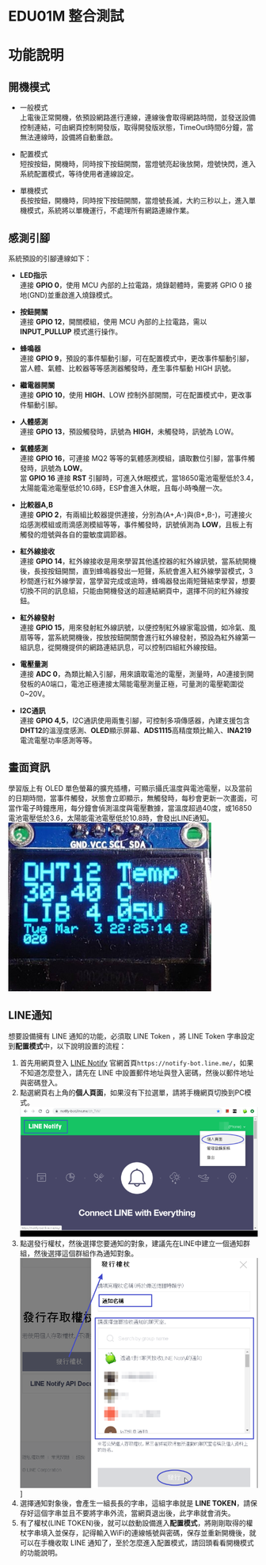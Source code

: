 # EDU01M 整合測試 #

# 功能說明 #

## 開機模式 ##

- 一般模式<br>
上電後正常開機，依預設網路進行連線，連線後會取得網路時間，並發送設備控制連結，可由網頁控制開發版，取得開發版狀態，TimeOut時間6分鐘，當無法連線時，設備將自動重啟。

- 配置模式<br>
短按按鈕，開機時，同時按下按鈕開關，當燈號亮起後放開，燈號快閃，進入系統配置模式，等待使用者連線設定。

- 單機模式<br>
長按按鈕，開機時，同時按下按鈕開關，當燈號長滅，大約三秒以上，進入單機模式，系統將以單機運行，不處理所有網路連線作業。

## 感測引腳 ##
系統預設的引腳連線如下：<br>

- **LED指示**<br>
連接 **GPIO 0**，使用 MCU 內部的上拉電路，燒錄韌體時，需要將 GPIO 0 接地(GND)並重啟進入燒錄模式。

- **按鈕開關**<br>
連接 **GPIO 12**，開關模組，使用 MCU 內部的上拉電路，需以 **INPUT_PULLUP** 模式進行操作。

- **蜂鳴器**<br>
連接 **GPIO 9**，預設的事件驅動引腳，可在配置模式中，更改事件驅動引腳，當人體、氣體、比較器等等感測器觸發時，產生事件驅動 HIGH 訊號。

- **繼電器開關**<br>
連接 **GPIO 10**，使用 **HIGH**、LOW 控制外部開關，可在配置模式中，更改事件驅動引腳。

- **人體感測**<br>
連接 **GPIO 13**，預設觸發時，訊號為 **HIGH**，未觸發時，訊號為 LOW。

- **氣體感測**<br>
連接 **GPIO 16**，可連接 MQ2 等等的氣體感測模組，讀取數位引腳，當事件觸發時，訊號為 **LOW**。<br>
當 **GPIO 16** 連接 **RST** 引腳時，可進入休眠模式，當18650電池電壓低於3.4，太陽能電池電壓低於10.6時，ESP會進入休眠，且每小時喚醒一次。

- **比較器A,B**<br>
連接 **GPIO 2**，有兩組比較器提供連接，分別為(A+,A-)與(B+,B-)，可連接火焰感測模組或雨滴感測模組等等，事件觸發時，訊號偵測為 **LOW**，且板上有觸發的燈號與各自的靈敏度調節器。

- **紅外線接收**<br>
連接 **GPIO 14**，紅外線接收是用來學習其他遙控器的紅外線訊號，當系統開機後，長按按鈕開關，直到蜂鳴器發出一短聲，系統會進入紅外線學習模式，3秒間進行紅外線學習，當學習完成或逾時，蜂鳴器發出兩短聲結束學習，想要切換不同的訊息組，只能由開機發送的超連結網頁中，選擇不同的紅外線按鈕。

- **紅外線發射**<br>
連接 **GPIO 15**，用來發射紅外線訊號，以便控制紅外線家電設備，如冷氣、風扇等等，當系統開機後，按放按鈕開關會進行紅外線發射，預設為紅外線第一組訊息，從開機提供的網路連結訊息，可以控制四組紅外線按鈕。

- **電壓量測**<br>
連接 **ADC 0**，為類比輸入引腳，用來讀取電池的電壓，測量時，A0連接到開發板的A0端口，電池正極連接太陽能電壓測量正極，可量測的電壓範圍從 0~20V。

- **I2C通訊**<br>
連接 **GPIO 4,5**，I2C通訊使用兩隻引腳，可控制多項傳感器，內建支援包含**DHT12**的溫溼度感測、**OLED**顯示屏幕、**ADS1115**高精度類比輸入、**INA219**電流電壓功率感測等等。

## 畫面資訊 ##
學習版上有 OLED 單色螢幕的擴充插槽，可顯示攝氏溫度與電池電壓，以及當前的日期時間，當事件觸發，狀態會立即顯示，無觸發時，每秒會更新一次畫面，可當作電子時鐘應用，每分鐘會偵測溫度與電壓數據，當溫度超過40度，或16850電池電壓低於3.6，太陽能電池電壓低於10.8時，會發出LINE通知。<br>
![alt text](../../img/oled.jpg "EDU01M 開發版顯示屏幕")

## LINE通知 ##
想要設備擁有 LINE 通知的功能，必須取 LINE Token ，將 LINE Token 字串設定到**配置模式**中，以下說明設置的流程：


1. 首先用網頁登入 [LINE Notify](https://notify-bot.line.me/) 官網首頁`https://notify-bot.line.me/`，如果不知道怎麼登入，請先在 LINE 中設置郵件地址與登入密碼，然後以郵件地址與密碼登入。
2. 點選網頁右上角的**個人頁面**，如果沒有下拉選單，請將手機網頁切換到PC模式。<br>
![alt text](../../img/01LINE_Notify_logon.png "LINE Notify 個人頁面")
3. 點選發行權杖，然後選擇您要通知的對象，建議先在LINE中建立一個通知群組，然後選擇這個群組作為通知對象。<br>
![alt text](../../img/02get_line_token.png "發行權杖取得 LINE TOKEN")]
4. 選擇通知對象後，會產生一組長長的字串，這組字串就是 **LINE TOKEN**，請保存好這個字串並且不要將字串外流，當網頁退出後，此字串就會消失。
5. 有了權杖(LINE TOKEN)後，就可以啟動設備進入**配置模式**，將剛剛取得的權杖字串填入並保存，記得輸入WiFi的連線帳號與密碼，保存並重新開機後，就可以在手機收取 LINE 通知了，至於怎麼進入配置模式，請回頭看看開機模式的功能說明。